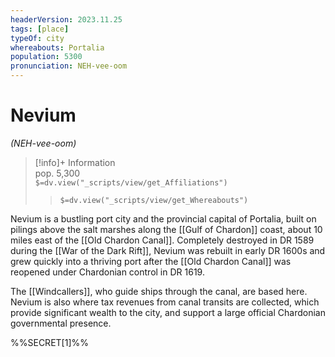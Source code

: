 ```yaml
---
headerVersion: 2023.11.25
tags: [place]
typeOf: city
whereabouts: Portalia
population: 5300
pronunciation: NEH-vee-oom
---
```

# Nevium
*(NEH-vee-oom)*
>[!info]+ Information  
> pop. 5,300  
> `$=dv.view("_scripts/view/get_Affiliations")`  
>> `$=dv.view("_scripts/view/get_Whereabouts")`

Nevium is a bustling port city and the provincial capital of Portalia, built on pilings above the salt marshes along the [[Gulf of Chardon]] coast, about 10 miles east of the [[Old Chardon Canal]]. Completely destroyed in DR 1589 during the [[War of the Dark Rift]], Nevium was rebuilt in early DR 1600s and grew quickly into a thriving port after the [[Old Chardon Canal]] was reopened under Chardonian control in DR 1619. 

The [[Windcallers]], who guide ships through the canal, are based here. Nevium is also where tax revenues from canal transits are collected, which provide significant wealth to the city, and support a large official Chardonian governmental presence. 

%%SECRET[1]%%